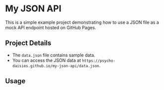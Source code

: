 # My JSON API
This is a simple example project demonstrating how to use a JSON file as a mock API endpoint hosted on GitHub Pages.
## Project Details
- The `data.json` file contains sample data.
- You can access the JSON data at `https://psycho-daisies.github.io/my-json-api/data.json`.

## Usage


